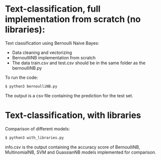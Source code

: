# Text-classification, full implementation from scratch (no libraries): 
Text classification using Bernoulli Naive Bayes:

- Data cleaning and vectorizing
- BernoullliNB implementation from scratch 
- The data train.csv and test.csv should be in the same folder as the bernoulliNB.py

To run the code:

```bash
$ python3 bernoulliNB.py
```

The output is a csv file containing the prediction for the test set.


# Text-classification, with libraries
Comparison of different models:

```bash
$ python3 with_libraries.py
```
info.csv is the output containing the accuracy score of BernoulliNB, MultinomialNB, SVM and GuassianNB models implemented for comparison. 


